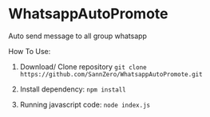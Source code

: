 # WhatsappAutoPromote
Auto send message to all group whatsapp

How To Use:
 1. Download/ Clone repository
`git clone https://github.com/SannZero/WhatsappAutoPromote.git`

 2. Install dependency: 
`npm install`

 3. Running javascript code:
`node index.js`
